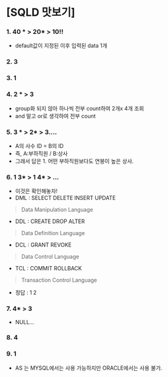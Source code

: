 # [SQLD 맛보기]

### 1. 40 * > 20* > 10!!
- default값이 지정된 이후 입력된 data 1개
### 2. 3

### 3. 1

### 4. 2 * > 3
- group화 되지 않아 하나씩 전부 count하여 2개x 4개 조회
- and 말고 or로 생각하여 전부 count

### 5. 3 * > 2* > 3....
- A의 사수 ID = B의 ID
- 즉, A:부하직원 / B:상사
- 그래서 답은 1. 어떤 부하직원보다도 연봉이 높은 상사.

### 6. 1 3* > 1 4* > ...
- 이것은 확인해놓자!
- DML : SELECT DELETE INSERT UPDATE
> Data Manipulation Language
- DDL : CREATE DROP ALTER
> Data Definition Language
- DCL : GRANT REVOKE
> Data Control Language
- TCL : COMMIT ROLLBACK
> Transaction Control Language
- 정답 : 1 2

### 7. 4* > 3
- NULL...

### 8. 4

### 9. 1
- AS 는 MYSQL에서는 사용 가능하지만 ORACLE에서는 사용 불가.
